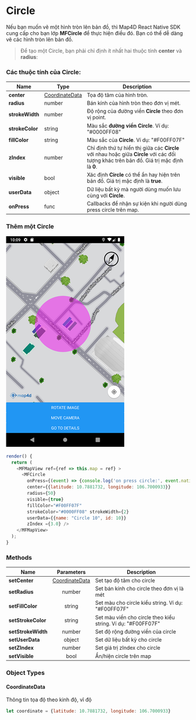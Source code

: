 # Circle

Nếu bạn muốn vẽ một hình tròn lên bản đồ, thì Map4D React Native SDK cung cấp cho bạn lớp **MFCircle** để thực hiện điều đó. 
Bạn có thể dễ dàng vẽ các hình tròn lên bản đồ.

> Để tạo một Circle, bạn phải chỉ định ít nhất hai thuộc tính **center** và **radius**:

### Các thuộc tính của **Circle**:

| Name                   | Type          |Description                                                                                                              |
|------------------------|---------------|-------------------------------------------------------------------------------------------------------------------------|
| **center**             | [CoordinateData](#CoordinateData) | Tọa độ tâm của hình tròn. |
| **radius**             | number        | Bán kính của hình tròn theo đơn vị mét. |
| **strokeWidth**        | number        | Độ rộng của đường viền **Circle** theo đơn vị point.                                                                  |
| **strokeColor**        | string        | Màu sắc **đường viền Circle**. Ví dụ: "#0000FF08"                                                                          |
| **fillColor**          | string        | Màu sắc của **Circle**. Ví dụ: "#F00FF07F"                                                                                      |
| **zIndex**             | number        | Chỉ định thứ tự hiển thị giữa các **Circle** với nhau hoặc giữa **Circle** với các đối tượng khác trên bản đồ. Giá trị mặc định là **0**.  |
| **visible**            | bool          | Xác định **Circle** có thể ẩn hay hiện trên bản đồ. Giá trị mặc định là **true**.                                       |
| **userData**           | object        | Dữ liệu bất kỳ mà người dùng muốn lưu cùng với **Circle**.                                       |
| **onPress**            | func          | Callbacks để nhận sự kiện khi người dùng press circle trên map.                                                                          |

### Thêm một Circle

![Circle](../../resources/circle.png)

```javascript
render() {
  return (
    <MFMapView ref={ref => this.map = ref} >
      <MFCircle
        onPress={(event) => {console.log('on press circle:', event.nativeEvent)}}
        center={{latitude: 10.7881732, longitude: 106.7000933}}
        radius={50}
        visible={true}
        fillColor="#F00FF07F"
        strokeColor="#0000FF08" strokeWidth={2}
        userData={{name: "Circle 10", id: 10}}
        zIndex ={3.0} />
    </MFMapView>
  );
}
```

### Methods

| Name                   | Parameters                           | Description                                                                            |
|------------------------|:------------------------------------:|----------------------------------------------------------------------------------------|
| **setCenter**          | [CoordinateData](#CoordinateData)    | Set tạo độ tâm cho circle                                                              |
| **setRadius**          | number                               | Set bán kính cho circle theo đơn vị là mét                                             |
| **setFillColor**       | string                               | Set màu cho circle kiểu string. Ví dụ: "#F00FF07F"                                     |
| **setStrokeColor**     | string                               | Set màu viền cho circle theo kiểu string. Ví dụ: "#F00FF07F"                           |
| **setStrokeWidth**     | number                               | Set độ rộng đường viền của circle                                                      |
| **setUserData**        | object                               | Set dữ liệu bất kỳ cho circle                                                          |
| **setZIndex**          | number                               | Set giá trị zIndex cho circle                                                          |
| **setVisible**         | bool                                 | Ẩn/hiện circle trên map                                                                |

### Object Types

#### CoordinateData

Thông tin tọa độ theo kinh độ, vĩ độ

```js
let coordinate = {latitude: 10.7881732, longitude: 106.7000933}
```

